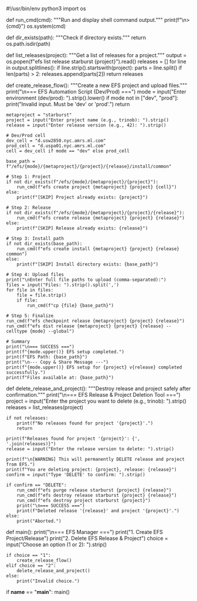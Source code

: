 #!/usr/bin/env python3
import os

def run_cmd(cmd):
    """Run and display shell command output."""
    print(f"\n> {cmd}")
    os.system(cmd)

def dir_exists(path):
    """Check if directory exists."""
    return os.path.isdir(path)

def list_releases(project):
    """Get a list of releases for a project."""
    output = os.popen(f"efs list release starburst {project}").read()
    releases = []
    for line in output.splitlines():
        if line.strip().startswith(project):
            parts = line.split()
            if len(parts) > 2:
                releases.append(parts[2])
    return releases

def create_release_flow():
    """Create a new EFS project and upload files."""
    print("\n=== EFS Automation Script (Dev/Prod) ===")
    mode = input("Enter environment (dev/prod): ").strip().lower()
    if mode not in ["dev", "prod"]:
        print("Invalid input. Must be 'dev' or 'prod'.")
        return

    metaproject = "starburst"
    project = input("Enter project name (e.g., trinob): ").strip()
    release = input("Enter release version (e.g., 42): ").strip()

    # Dev/Prod cell
    dev_cell = "d.usw2850.nyc.amrs.ml.com"
    prod_cell = "d.uspa01.nyc.amrs.ml.com"
    cell = dev_cell if mode == "dev" else prod_cell

    base_path = f"/efs/{mode}/{metaproject}/{project}/{release}/install/common"

    # Step 1: Project
    if not dir_exists(f"/efs/{mode}/{metaproject}/{project}"):
        run_cmd(f"efs create project {metaproject} {project} {cell}")
    else:
        print(f"[SKIP] Project already exists: {project}")

    # Step 2: Release
    if not dir_exists(f"/efs/{mode}/{metaproject}/{project}/{release}"):
        run_cmd(f"efs create release {metaproject} {project} {release}")
    else:
        print(f"[SKIP] Release already exists: {release}")

    # Step 3: Install path
    if not dir_exists(base_path):
        run_cmd(f"efs create install {metaproject} {project} {release} common")
    else:
        print(f"[SKIP] Install directory exists: {base_path}")

    # Step 4: Upload files
    print("\nEnter full file paths to upload (comma-separated):")
    files = input("Files: ").strip().split(',')
    for file in files:
        file = file.strip()
        if file:
            run_cmd(f"cp {file} {base_path}")

    # Step 5: Finalize
    run_cmd(f"efs checkpoint release {metaproject} {project} {release}")
    run_cmd(f"efs dist release {metaproject} {project} {release} --celltype {mode} --global")

    # Summary
    print("\n=== SUCCESS ===")
    print(f"{mode.upper()} EFS setup completed.")
    print(f"EFS Path: {base_path}")
    print("\n--- Copy & Share Message ---")
    print(f"{mode.upper()} EFS setup for {project} v{release} completed successfully.")
    print(f"Files available at: {base_path}")

def delete_release_and_project():
    """Destroy release and project safely after confirmation."""
    print("\n=== EFS Release & Project Deletion Tool ===")
    project = input("Enter the project you want to delete (e.g., trinob): ").strip()
    releases = list_releases(project)

    if not releases:
        print(f"No releases found for project '{project}'.")
        return

    print(f"Releases found for project '{project}': {', '.join(releases)}")
    release = input("Enter the release version to delete: ").strip()

    print(f"\n[WARNING] This will permanently DELETE release and project from EFS.")
    print(f"You are deleting project: {project}, release: {release}")
    confirm = input("Type 'DELETE' to confirm: ").strip()

    if confirm == "DELETE":
        run_cmd(f"efs purge release starburst {project} {release}")
        run_cmd(f"efs destroy release starburst {project} {release}")
        run_cmd(f"efs destroy project starburst {project}")
        print("\n=== SUCCESS ===")
        print(f"Deleted release '{release}' and project '{project}'.")
    else:
        print("Aborted.")

def main():
    print("\n=== EFS Manager ===")
    print("1. Create EFS Project/Release")
    print("2. Delete EFS Release & Project")
    choice = input("Choose an option (1 or 2): ").strip()

    if choice == "1":
        create_release_flow()
    elif choice == "2":
        delete_release_and_project()
    else:
        print("Invalid choice.")

if __name__ == "__main__":
    main()
